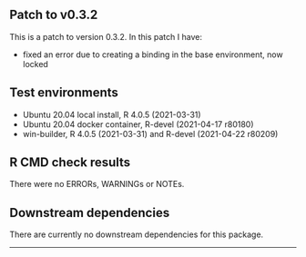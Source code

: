 ## Patch to v0.3.2
This is a patch to version 0.3.2. In this patch I have:

* fixed an error due to creating a binding in the base environment, now locked

## Test environments
* Ubuntu 20.04 local install, R 4.0.5 (2021-03-31)
* Ubuntu 20.04 docker container, R-devel (2021-04-17 r80180)
* win-builder, R 4.0.5 (2021-03-31) and R-devel (2021-04-22 r80209)

## R CMD check results
There were no ERRORs, WARNINGs or NOTEs.

## Downstream dependencies
There are currently no downstream dependencies for this package.

---
